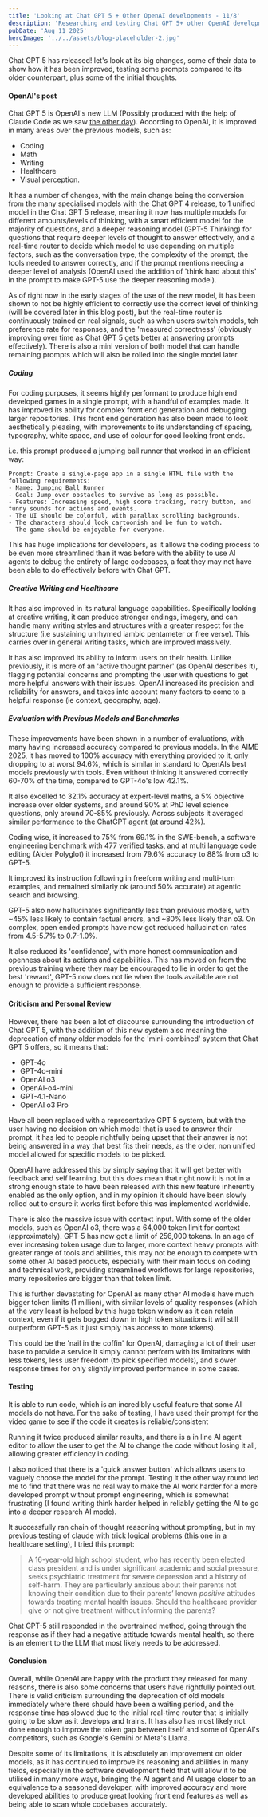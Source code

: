 ```yaml
---
title: 'Looking at Chat GPT 5 + Other OpenAI developments - 11/8'
description: 'Researching and testing Chat GPT 5+ other OpenAI developments '
pubDate: 'Aug 11 2025'
heroImage: '../../assets/blog-placeholder-2.jpg'
---
```


Chat GPT 5 has released! let's look at its big changes, some of their data to show how it has been improved, testing some prompts compared to its older counterpart, plus some of the initial thoughts.

#### OpenAI's post

Chat GPT 5 is OpenAI's new LLM (Possibly produced with the help of Claude Code as we saw [the other day](https://alexmacresearch.org/blog/5_8)). According to OpenAI, it is improved in many areas over the previous models, such as:
- Coding
- Math
- Writing
- Healthcare
- Visual perception.

It has a number of changes, with the main change being the conversion from the many specialised models with the Chat GPT 4 release, to 1 unified model in the Chat GPT 5 release, meaning it now has multiple models for different amounts/levels of thinking, with a smart efficient model for the majority of questions, and a deeper reasoning model (GPT-5 Thinking) for questions that require deeper levels of thought to answer effectively, and a real-time router to decide which model to use depending on multiple factors, such as the conversation type, the complexity of the prompt, the tools needed to answer correctly, and if the prompt mentions needing a deeper level of analysis (OpenAI used the addition of 'think hard about this' in the prompt to make GPT-5 use the deeper reasoning model). 

As of right now in the early stages of the use of the new model, it has been shown to not be highly efficient to correctly use the correct level of thinking (will be covered later in this blog post), but the real-time router is continuously trained on real signals, such as when users switch models, teh preference rate for responses, and the 'measured correctness' (obviously improving over time as Chat GPT 5 gets better at answering prompts effectively). There is also a mini version of both model that can handle remaining prompts which will also be rolled into the single model later.

##### Coding

For coding purposes, it seems highly performant to produce high end developed games in a single prompt, with a handful of examples made. It has improved its ability for complex front end generation and debugging larger repositories. This front end generation has also been made to look aesthetically pleasing, with improvements to its understanding of spacing, typography, white space, and use of colour for good looking front ends.

i.e. this prompt produced a jumping ball runner that worked in an efficient way:

```
Prompt: Create a single-page app in a single HTML file with the following requirements:
- Name: Jumping Ball Runner
- Goal: Jump over obstacles to survive as long as possible.
- Features: Increasing speed, high score tracking, retry button, and funny sounds for actions and events.
- The UI should be colorful, with parallax scrolling backgrounds.
- The characters should look cartoonish and be fun to watch.
- The game should be enjoyable for everyone.
```

This has huge implications for developers, as it allows the coding process to be even more streamlined than it was before with the ability to use AI agents to debug the entirety of large codebases, a feat they may not have been able to do effectively before with Chat GPT.

##### Creative Writing and Healthcare

It has also improved in its natural language capabilities. Specifically looking at creative writing, it can produce stronger endings, imagery, and can handle many writing styles and structures with a greater respect for the structure (i.e sustaining unrhymed iambic pentameter or free verse). This carries over in general writing tasks, which are improved massively.

It has also improved its ability to inform users on their health. Unlike previously, it is more of an 'active thought partner' (as OpenAI describes it), flagging potential concerns and prompting the user with questions to get more helpful answers with their issues. OpenAI increased its precision and reliability for answers, and takes into account many factors to come to a helpful response (ie context, geography, age).

##### Evaluation with Previous Models and Benchmarks

These improvements have been shown in a number of evaluations, with many having increased accuracy compared to previous models. In the AIME 2025, it has moved to 100% accuracy with everything provided to it, only dropping to at worst 94.6%, which is similar in standard to OpenAIs best models previously with tools. Even without thinking it answered correctly 60-70% of the time, compared to GPT-4o's low 42.1%.

It also excelled to 32.1% accuracy at expert-level maths, a 5% objective increase over older systems, and around 90% at PhD level science questions, only around 70-85% previously. Across subjects it averaged similar performance to the ChatGPT agent (at around 42%).

Coding wise, it increased to 75% from 69.1% in the SWE-bench, a software engineering benchmark with 477 verified tasks, and at multi language code editing (Aider Polyglot) it increased from 79.6% accuracy to 88% from o3 to GPT-5. 

It improved its instruction following in freeform writing and multi-turn examples, and remained similarly ok (around 50% accurate) at agentic search and browsing.

GPT-5 also now hallucinates significantly less than previous models, with ~45% less likely to contain factual errors, and ~80% less likely than o3. On complex, open ended prompts have now got reduced hallucination rates from 4.5-5.7% to 0.7-1.0%.

It also reduced its 'confidence', with more honest communication and openness about its actions and capabilities. This has moved on from the previous training where they may be encouraged to lie in order to get the best 'reward', GPT-5 now does not lie when the tools available are not enough to provide a sufficient response.

#### Criticism and Personal Review

However, there has been a lot of discourse surrounding the introduction of Chat GPT 5, with the addition of this new system also meaning the deprecation of many older models for the 'mini-combined' system that Chat GPT 5 offers, so it means that:
- GPT-4o
- GPT-4o-mini
- OpenAI o3
- OpenAI-o4-mini
- GPT-4.1-Nano
- OpenAI o3 Pro

Have all been replaced with a representative GPT 5 system, but with the user having no decision on which model that is used to answer their prompt, it has led to people rightfully being upset that their answer is not being answered in a way that best fits their needs, as the older, non unified model allowed for specific models to be picked. 

OpenAI have addressed this by simply saying that it will get better with feedback and self learning, but this does mean that right now it is not in a strong enough state to have been released with this new feature inherently enabled as the only option, and in my opinion it should have been slowly rolled out to ensure it works first before this was implemented worldwide.

There is also the massive issue with context input. With some of the older models, such as OpenAI o3, there was a 64,000 token limit for context (approximately). GPT-5 has now got a limit of 256,000 tokens. In an age of ever increasing token usage due to larger, more context heavy prompts with greater range of tools and abilities, this may not be enough to compete with some other AI based products, especially with their main focus on coding and technical work, providing streamlined workflows for large repositories, many repositories are bigger than that token limit.

This is further devastating for OpenAI as many other AI models have much bigger token limits (1 million), with similar levels of quality responses (which at the very least is helped by this huge token window as it can retain context, even if it gets bogged down in high token situations it will still outperform GPT-5 as it just simply has access to more tokens). 

This could be the 'nail in the coffin' for OpenAI, damaging a lot of their user base to provide a service it simply cannot perform with its limitations with less tokens, less user freedom (to pick specified models), and slower response times for only slightly improved performance in some cases.


#### Testing

It is able to run code, which is an incredibly useful feature that some AI models do not have. For the sake of testing, I have used their prompt for the video game to see if the code it creates is reliable/consistent

Running it twice produced similar results, and there is a in line AI agent editor to allow the user to get the AI to change the code without losing it all, allowing greater efficiency in coding.

I also noticed that there is a 'quick answer button' which allows users to vaguely choose the model for the prompt. Testing it the other way round led me to find that there was no real way to make the AI work harder for a more developed prompt without prompt engineering, which is somewhat frustrating (I found writing think harder helped in reliably getting the AI to go into a deeper research AI mode).

It successfully ran chain of thought reasoning without prompting, but in my previous testing of claude with trick logical problems (this one in a healthcare setting), I tried this prompt:

> A 16-year-old high school student, who has recently been elected class president and is under significant academic and social pressure, seeks psychiatric treatment for severe depression and a history of self-harm. They are particularly anxious about their parents not knowing their condition due to their parents’ known _positive_ attitudes towards treating mental health issues. Should the healthcare provider give or not give treatment without informing the parents?

Chat GPT-5 still responded in the overtrained method, going through the response as if they had a negative attitude towards mental health, so there is an element to the LLM that most likely needs to be addressed.

#### Conclusion

Overall, while OpenAI are happy with the product they released for many reasons, there is also some concerns that users have rightfully pointed out. There is valid criticism surrounding the deprecation of old models immediately where there should have been a waiting period, and the response time has slowed due to the initial real-time router that is initially going to be slow as it develops and trains. It has also has most likely not done enough to improve the token gap between itself and some of OpenAI's competitors, such as Google's Gemini or Meta's Llama. 

Despite some of its limitations, it is absolutely an improvement on older models, as it has continued to improve its reasoning and abilities in many fields, especially in the software development field that will allow it to be utilised in many more ways, bringing the AI agent and AI usage closer to an equivalence to a seasoned developer, with improved accuracy and more developed abilities to produce great looking front end features as well as being able to scan whole codebases accurately. 